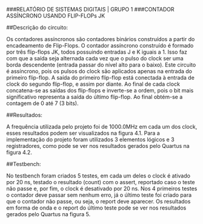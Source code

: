 ###RELATÓRIO DE SISTEMAS DIGITAIS | GRUPO 1
###CONTADOR ASSÍNCRONO USANDO FLIP-FLOPs JK

##Descrição do circuito:

Os contadores assíncronos são contadores binários construídos a partir do encadeamento de Flip-Flops. O contador assíncrono construído é formado por três flip-flops JK, todos possuindo entradas J e K iguais a 1. Isso faz com que a saída seja alternada cada vez que o pulso do clock ser uma borda descendente (entrada passar do nível alto para o baixo).
Este circuito é assíncrono, pois os pulsos do clock são aplicados apenas na entrada do primeiro flip-flop. A saída do primeiro flip-flop está conectada à entrada de clock do segundo flip-flop, e assim por diante.
Ao final de cada clock concatena-se as saídas dos flip-flops e inverte-se a ordem, pois o bit mais significativo representa a saída do último flip-flop. Ao final obtém-se a contagem de 0 até 7 (3 bits).

##Resultados:

A frequência utilizada pelo projeto foi de 1000.0MHz em cada um dos clock, esses resultados podem ser visualizados na figura 4.1. Para a implementação do projeto foram utilizados 3 elementos lógicos e 3 registradores, como pode se ver nos resultados gerados pelo Quartus na figura 4.2.

##Testbench:

No testbench foram criados 5 testes, em cada um deles o clock é ativado por 20 ns, testado o resultado (count) com o assert, reportado caso o teste não passe e, por fim, o clock é desativado por 20 ns. Nos 4 primeiros testes o contador deve passar sem nenhum erro, já o último teste foi criado para que o contador não passe, ou seja, o report deve aparecer. Os resultados em forma de onda e o report do último teste pode se ver nos resultados gerados pelo Quartus na figura 5.



